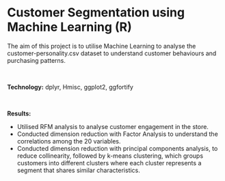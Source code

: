 # Customer Segmentation using Machine Learning (R)
The aim of this project is to utilise Machine Learning to analyse the customer-personality.csv dataset to understand customer behaviours and purchasing patterns. 

<br />

**Technology:** dplyr, Hmisc, ggplot2, ggfortify 

<br />

**Results:** 
- Utilised RFM analysis to analyse customer engagement in the store. 
- Conducted dimension reduction with Factor Analysis to understand the correlations among the 20 variables.
- Conducted dimension reduction with principal components analysis, to reduce collinearity, followed by k-means clustering, which groups customers into different clusters where each cluster represents a segment that shares similar characteristics. 

